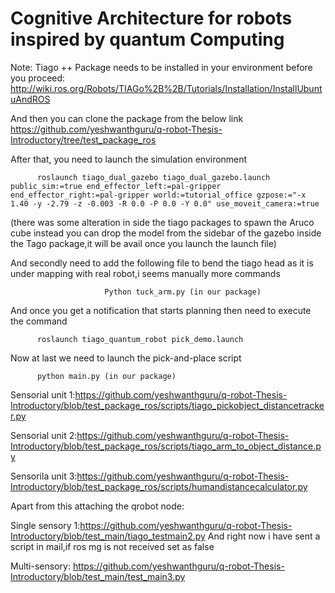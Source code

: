 # Cognitive Architecture for robots inspired by quantum Computing




Note: Tiago ++ Package needs to be installed in your environment before you proceed: http://wiki.ros.org/Robots/TIAGo%2B%2B/Tutorials/Installation/InstallUbuntuAndROS

And then you can clone the package from the below link 
                         https://github.com/yeshwanthguru/q-robot-Thesis-Introductory/tree/test_package_ros

After that, you need to launch the simulation environment 

          roslaunch tiago_dual_gazebo tiago_dual_gazebo.launch public_sim:=true end_effector_left:=pal-gripper end_effector_right:=pal-gripper world:=tutorial_office gzpose:="-x 1.40 -y -2.79 -z -0.003 -R 0.0 -P 0.0 -Y 0.0" use_moveit_camera:=true
 (there was some alteration in side the tiago packages to spawn the Aruco  cube instead you can drop the model from the sidebar of the gazebo inside the Tago package,it will be avail once you launch the launch file)
 
 And secondly need to add the following file to bend the tiago head as it is under mapping with real robot,i seems manually more commands

                         Python tuck_arm.py (in our package)
And once you get a notification that starts planning then need to execute the command

          roslaunch tiago_quantum_robot pick_demo.launch

Now at last we need to launch the pick-and-place script 

          python main.py (in our package)

Sensorial unit 1:https://github.com/yeshwanthguru/q-robot-Thesis-Introductory/blob/test_package_ros/scripts/tiago_pickobject_distancetracker.py 

Sensorial unit 2:https://github.com/yeshwanthguru/q-robot-Thesis-Introductory/blob/test_package_ros/scripts/tiago_arm_to_object_distance.py

Sensorila unit 3:https://github.com/yeshwanthguru/q-robot-Thesis-Introductory/blob/test_package_ros/scripts/humandistancecalculator.py

Apart from this attaching the qrobot node:

Single sensory 1:https://github.com/yeshwanthguru/q-robot-Thesis-Introductory/blob/test_main/tiago_testmain2.py
And right now i have sent a script in mail,if ros mg is not received set as false 

Multi-sensory: https://github.com/yeshwanthguru/q-robot-Thesis-Introductory/blob/test_main/test_main3.py
